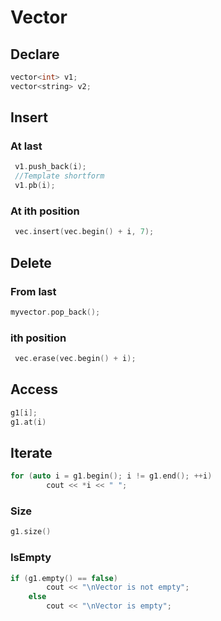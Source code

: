 # Vector

## Declare

```c++
vector<int> v1; 
vector<string> v2; 
```

## Insert

### At last
```c++
 v1.push_back(i); 
 //Template shortform
 v1.pb(i);
```
### At ith position
```c++
 vec.insert(vec.begin() + i, 7); 
 ```
## Delete

### From last
```c++
myvector.pop_back(); 
```
### ith position
```c++
 vec.erase(vec.begin() + i); 
 ```

## Access

```c++
g1[i];
g1.at(i)
``` 

## Iterate

```c++
for (auto i = g1.begin(); i != g1.end(); ++i) 
        cout << *i << " "; 
``` 

### Size
```c++
g1.size()
``` 
### IsEmpty
```c++
if (g1.empty() == false) 
        cout << "\nVector is not empty"; 
    else
        cout << "\nVector is empty"; 
``` 

